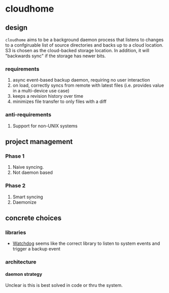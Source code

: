 # cloudhome

## design

`cloudhome` aims to be a background daemon process that listens to changes
to a confgiruable list of source directories and backs up to a cloud location.
S3 is chosen as the cloud-backed storage location. In addition, it will
"backwards sync" if the storage has newer bits.

### requirements

1. async event-based backup daemon, requiring no user interaction
2. on load, correctly syncs from remote with latest files
(i.e. provides value in a multi-device use case)
3. keeps a revision history over time
4. minimizes file transfer to only files with a diff

### anti-requirements

1. Support for non-UNIX systems

## project management

### Phase 1

1. Naive syncing.
2. Not daemon based

### Phase 2

1. Smart syncing
2. Daemonize

## concrete choices

### libraries

- [Watchdog][] seems like the correct library to listen to system events
and trigger a backup event

### architecture

#### daemon strategy

Unclear is this is best solved in code or thru the system.

[Watchdog]: https://pythonhosted.org/watchdog/
